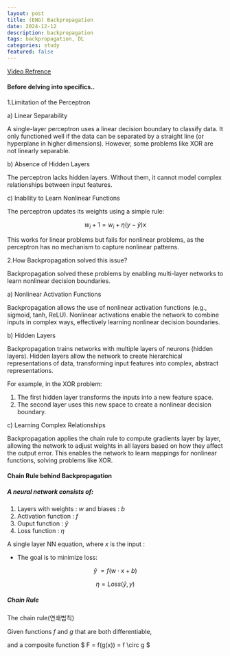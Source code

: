 ```yaml
---
layout: post
title: (ENG) Backpropagation 
date: 2024-12-12
description: backpropagation
tags: backpropagation, DL
categories: study
featured: false
---
```

    
[Video Refrence](https://www.youtube.com/watch?v=tIeHLnjs5U8)


#### Before delving into specifics..

1.Limitation of the Perceptron

a) Linear Separability

A single-layer perceptron uses a linear decision boundary to classify data.
It only functioned well if the data can be separated by a straight line (or hyperplane in higher dimensions).
However, some problems like XOR are not linearly separable.

b) Absence of Hidden Layers

The perceptron lacks hidden layers. Without them, it cannot model complex relationships between input features.

c) Inability to Learn Nonlinear Functions

The perceptron updates its weights using a simple rule:

$$w_i+1=w_i + \eta(y-\hat{y})x$$

This works for linear problems but fails for nonlinear problems, as the perceptron has no mechanism to capture nonlinear patterns.


2.How Backpropagation solved this issue?

Backpropagation solved these problems by enabling multi-layer networks to learn nonlinear decision boundaries.

a) Nonlinear Activation Functions

Backpropagation allows the use of nonlinear activation functions (e.g., sigmoid, tanh, ReLU).
Nonlinear activations enable the network to combine inputs in complex ways, effectively learning nonlinear decision boundaries.

b) Hidden Layers

Backpropagation trains networks with multiple layers of neurons (hidden layers).
Hidden layers allow the network to create hierarchical representations of data, transforming input features into complex, abstract representations.

For example, in the XOR problem:
1. The first hidden layer transforms the inputs into a new feature space.
2. The second layer uses this new space to create a nonlinear decision boundary.

c) Learning Complex Relationships

Backpropagation applies the chain rule to compute gradients layer by layer, allowing the network to adjust weights in all layers based on how they affect the output error.
This enables the network to learn mappings for nonlinear functions, solving problems like XOR.


#### Chain Rule behind Backpropagation

##### A neural network consists of:

1. Layers with weights : $w$ and biases : $b$
2. Activation function : $f$
3. Ouput function : $\hat{y}$
4. Loss function : $\eta$

A single layer NN equation, where $x$ is the input :

- The goal is to minimize loss:

$$ \hat{y}\ = f(w⋅x+b)$$

$$\eta=Loss(\hat{y} ,y)$$

##### Chain Rule

The chain rule(연쇄법칙)

Given functions $f$ and $g$ that are both differentiable,

and a composite function $ F = f(g(x)) = f \circ g $

